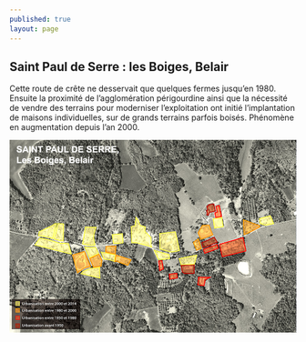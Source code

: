 ```yaml
---
published: true
layout: page
---
```


## Saint Paul de Serre : les Boiges, Belair


Cette route de crête ne desservait que quelques fermes jusqu’en 1980. Ensuite la proximité de l’agglomération périgourdine ainsi que la nécessité de vendre des terrains pour moderniser l’exploitation ont initié l’implantation de maisons individuelles, sur de grands terrains parfois boisés. Phénomène en augmentation depuis l’an 2000.

![](/data/images/24/histoire/20_HISTOIRE_POPUP_2.jpg)
